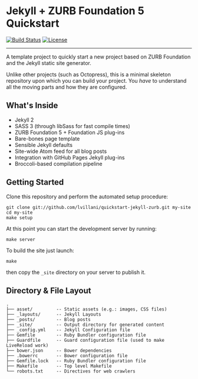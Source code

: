 # Jekyll + ZURB Foundation 5 Quickstart

[![Build Status](http://img.shields.io/travis/lvillani/quickstart-jekyll-zurb.svg?style=flat)](https://travis-ci.org/lvillani/quickstart-jekyll-zurb)
[![License](http://img.shields.io/badge/license-MIT-blue.svg?style=flat)](http://choosealicense.com/licenses/mit/)

--------------------------------------------------------------------------------

A template project to quickly start a new project based on ZURB Foundation and the Jekyll static
site generator.

Unlike other projects (such as Octopress), this is a minimal skeleton repository upon which you
can build your project. You _have_ to understand all the moving parts and how they are configured.


## What's Inside

- Jekyll 2
- SASS 3 (through libSass for fast compile times)
- ZURB Foundation 5 + Foundation JS plug-ins
- Bare-bones page template
- Sensible Jekyll defaults
- Site-wide Atom feed for all blog posts
- Integration with GitHub Pages Jekyll plug-ins
- Broccoli-based compilation pipeline


## Getting Started

Clone this repository and perform the automated setup procedure:

    git clone git://github.com/lvillani/quickstart-jekyll-zurb.git my-site
    cd my-site
    make setup

At this point you can start the development server by running:

    make server

To build the site just launch:

    make

then copy the `_site` directory on your server to publish it.


## Directory & File Layout

    .
    ├── asset/         -- Static assets (e.g.: images, CSS files)
    ├── _layouts/      -- Jekyll Layouts
    ├── _posts/        -- Blog posts
    ├── _site/         -- Output directory for generated content
    ├── _config.yml    -- Jekyll Configuration file
    ├── Gemfile        -- Ruby Bundler configuration file
    ├── Guardfile      -- Guard configuration file (used to make LiveReload work)
    ├── bower.json     -- Bower dependencies
    ├── .bowerrc       -- Bower configuration file
    ├── Gemfile.lock   -- Ruby Bundler configuration file
    ├── Makefile       -- Top level Makefile
    └── robots.txt     -- Directives for web crawlers

